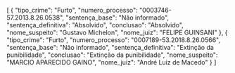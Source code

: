 [
    {
        "tipo_crime": "Furto",
        "numero_processo": "0003746-57.2013.8.26.0538",
        "sentença_base": "Não informado",
        "sentença_definitiva": "Absolvido",
        "conclusao": "Absolvido",
        "nome_suspeito": "Gustavo Michelon",
        "nome_juiz": "FELIPE GUINSANI"
    },
    {
        "tipo_crime": "Furto",
        "numero_processo": "0007189-53.2018.8.26.0566",
        "sentença_base": "Não informado",
        "sentença_definitiva": "Extinção da punibilidade",
        "conclusao": "Extinção da punibilidade",
        "nome_suspeito": "MARCIO APARECIDO GAINO",
        "nome_juiz": "André Luiz de Macedo"
    }
]
